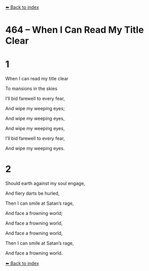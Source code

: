 [⬅️ Back to index](../README.md)

# 464 – When I Can Read My Title Clear





# 1

When I can read my title clear

To mansions in the skies

I’ll bid farewell to every fear,

And wipe my weeping eyes;

And wipe my weeping eyes,

And wipe my weeping eyes,

I’ll bid farewell to every fear,

And wipe my weeping eyes.



# 2

Should earth against my soul engage,

And fiery darts be hurled,

Then I can smile at Satan’s rage,

And face a frowning world;

And face a frowning world,

And face a frowning world,

Then I can smile at Satan’s rage,

And face a frowning world.

[⬅️ Back to index](../README.md)
